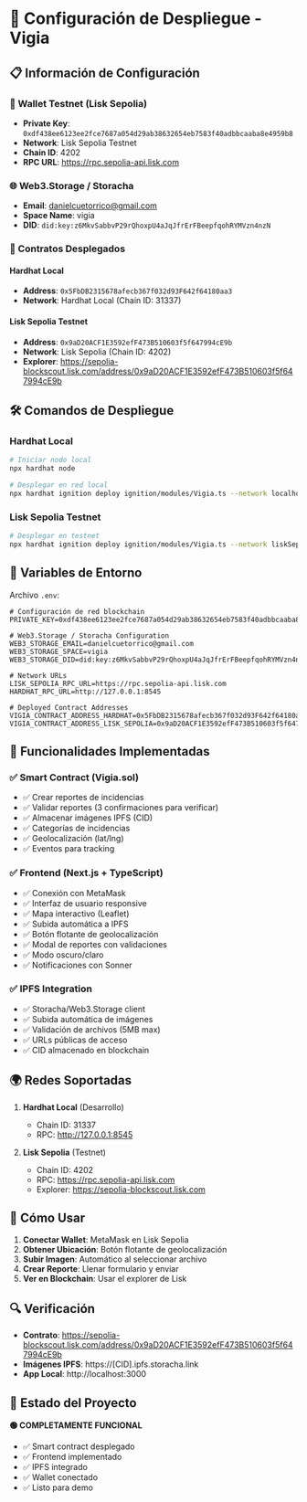 # 🚀 Configuración de Despliegue - Vigia

## 📋 Información de Configuración

### 🔑 Wallet Testnet (Lisk Sepolia)
- **Private Key**: `0xdf438ee6123ee2fce7687a054d29ab38632654eb7583f40adbbcaaba8e4959b8`
- **Network**: Lisk Sepolia Testnet
- **Chain ID**: 4202
- **RPC URL**: https://rpc.sepolia-api.lisk.com

### 🌐 Web3.Storage / Storacha
- **Email**: danielcuetorrico@gmail.com
- **Space Name**: vigia
- **DID**: `did:key:z6MkvSabbvP29rQhoxpU4aJqJfrErFBeepfqohRYMVzn4nzN`

### 📝 Contratos Desplegados

#### Hardhat Local
- **Address**: `0x5FbDB2315678afecb367f032d93F642f64180aa3`
- **Network**: Hardhat Local (Chain ID: 31337)

#### Lisk Sepolia Testnet
- **Address**: `0x9aD20ACF1E3592efF473B510603f5f647994cE9b`
- **Network**: Lisk Sepolia (Chain ID: 4202)
- **Explorer**: https://sepolia-blockscout.lisk.com/address/0x9aD20ACF1E3592efF473B510603f5f647994cE9b

## 🛠️ Comandos de Despliegue

### Hardhat Local
```bash
# Iniciar nodo local
npx hardhat node

# Desplegar en red local
npx hardhat ignition deploy ignition/modules/Vigia.ts --network localhost
```

### Lisk Sepolia Testnet
```bash
# Desplegar en testnet
npx hardhat ignition deploy ignition/modules/Vigia.ts --network liskSepolia
```

## 🔧 Variables de Entorno

Archivo `.env`:
```env
# Configuración de red blockchain
PRIVATE_KEY=0xdf438ee6123ee2fce7687a054d29ab38632654eb7583f40adbbcaaba8e4959b8

# Web3.Storage / Storacha Configuration
WEB3_STORAGE_EMAIL=danielcuetorrico@gmail.com
WEB3_STORAGE_SPACE=vigia
WEB3_STORAGE_DID=did:key:z6MkvSabbvP29rQhoxpU4aJqJfrErFBeepfqohRYMVzn4nzN

# Network URLs
LISK_SEPOLIA_RPC_URL=https://rpc.sepolia-api.lisk.com
HARDHAT_RPC_URL=http://127.0.0.1:8545

# Deployed Contract Addresses
VIGIA_CONTRACT_ADDRESS_HARDHAT=0x5FbDB2315678afecb367f032d93F642f64180aa3
VIGIA_CONTRACT_ADDRESS_LISK_SEPOLIA=0x9aD20ACF1E3592efF473B510603f5f647994cE9b
```

## 🎯 Funcionalidades Implementadas

### ✅ Smart Contract (Vigia.sol)
- ✅ Crear reportes de incidencias
- ✅ Validar reportes (3 confirmaciones para verificar)
- ✅ Almacenar imágenes IPFS (CID)
- ✅ Categorías de incidencias
- ✅ Geolocalización (lat/lng)
- ✅ Eventos para tracking

### ✅ Frontend (Next.js + TypeScript)
- ✅ Conexión con MetaMask
- ✅ Interfaz de usuario responsive
- ✅ Mapa interactivo (Leaflet)
- ✅ Subida automática a IPFS
- ✅ Botón flotante de geolocalización
- ✅ Modal de reportes con validaciones
- ✅ Modo oscuro/claro
- ✅ Notificaciones con Sonner

### ✅ IPFS Integration
- ✅ Storacha/Web3.Storage client
- ✅ Subida automática de imágenes
- ✅ Validación de archivos (5MB max)
- ✅ URLs públicas de acceso
- ✅ CID almacenado en blockchain

## 🌍 Redes Soportadas

1. **Hardhat Local** (Desarrollo)
   - Chain ID: 31337
   - RPC: http://127.0.0.1:8545

2. **Lisk Sepolia** (Testnet)
   - Chain ID: 4202
   - RPC: https://rpc.sepolia-api.lisk.com
   - Explorer: https://sepolia-blockscout.lisk.com

## 🚀 Cómo Usar

1. **Conectar Wallet**: MetaMask en Lisk Sepolia
2. **Obtener Ubicación**: Botón flotante de geolocalización
3. **Subir Imagen**: Automático al seleccionar archivo
4. **Crear Reporte**: Llenar formulario y enviar
5. **Ver en Blockchain**: Usar el explorer de Lisk

## 🔍 Verificación

- **Contrato**: https://sepolia-blockscout.lisk.com/address/0x9aD20ACF1E3592efF473B510603f5f647994cE9b
- **Imágenes IPFS**: https://[CID].ipfs.storacha.link
- **App Local**: http://localhost:3000

## 🎉 Estado del Proyecto

**🟢 COMPLETAMENTE FUNCIONAL**
- ✅ Smart contract desplegado
- ✅ Frontend implementado
- ✅ IPFS integrado
- ✅ Wallet conectado
- ✅ Listo para demo
